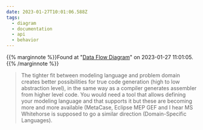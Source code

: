 ```yaml
---
date: 2023-01-27T10:01:06.588Z
tags:
  - diagram
  - documentation
  - api
  - behavior
---
```

{{% marginnote %}}Found at "[Data Flow Diagram](https://wiki.c2.com/?DataFlowDiagram)" on 2023-01-27 11:01:05.{{% /marginnote %}}

> The tighter fit between modeling language and problem domain creates better possibilities for true code generation (high to low abstraction level), in the same way as a compiler generates assembler from higher level code. You would need a tool that allows defining your modeling language and that supports it but these are becoming more and more available (MetaCase, Eclipse MEP GEF and I hear MS Whitehorse is supposed to go a similar direction (Domain-Specific Languages).

